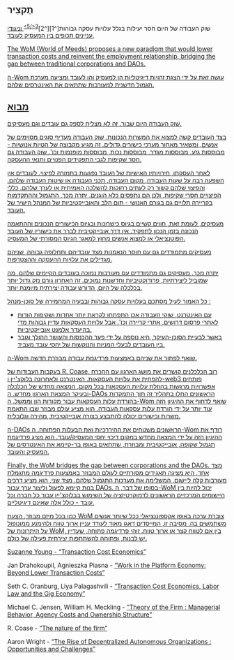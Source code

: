 

## תַקצִיר

שוק העבודה של היום חסר יעילות בגלל עלויות עסקה גבוהות\[^1\]\[^2\]<sup id="fnref:3"><a href="#fn:3" class="footnote-ref">3</5></sup> וניגודי עניינים תכופים בין המעסיק לעובד.</p> 

<p spaces-before="0">
  The WoM (World of Meeds) proposes a new paradigm that would lower transaction costs and reinvent the employment relationship, bridging the gap between traditional corporations and DAOs.
</p>

<p spaces-before="0">
  ה-Wom עושה זאת על ידי הצגת זהויות דיגיטליות הן למעסיק והן לעובד ומציעה מערכת תגמול חדשנית למעורבות שתתאים את האינטרסים שלהם.
</p>

<h2 spaces-before="0">
  מבוא
</h2>

<p spaces-before="0">
  שוק העבודה היום שבור. זה לא מצליח לספק גם עובדים וגם מעסיקים.
</p>

<p spaces-before="0">
  בצד העובדים קשה למצוא את המשרות הנכונות. שוק העבודה מעדיף סוגים מסוימים של אנשים, ומשאיר מאחור מערכי כישורים גדולים. זה מגיע מקבוצה של הטיות אנושיות - מבוססות גזע, מבוססות מגדר, מבוססות נכות, מבוססות מופנמות וכו'. שוק העבודה גם חסר שקיפות לגבי התפקידים הפנויים ותנאי ההעסקה.
</p>

<p spaces-before="0">
  לאחר העסקתו, חירויותיו האישיות של העובד נפגעות בתמורה לפיצוי. לעובדים אין השפעה רבה על שעות העבודה, מקום העבודה, תכני העבודה או שיטות העבודה שלהם. והפיצוי שלהם קשור רק לעתים רחוקות להשלכה האמיתית או לערך שלהם. כללי הפיצויים חסרי שקיפות, ולכן הם נתפסים כלא הוגנים. יתרה מכך, התגמול וההתקדמות בקריירה תלויים גם בגורם האנושי - תום הלב והאובייקטיביות של המנהל הישיר של העובד.
</p>

<p spaces-before="0">
  מעסיקים, לעומת זאת, חווים קשיים בגיוס כישרונות ובגיוס הכישורים הנכונים וההתאמה הנכונה בזמן הנכון לתפקיד. אין דרך אובייקטיבית לברר את כישוריו של העובד הפוטנציאלי או למצוא אנשים מחוץ למאגר הגיוס המסורתי של המעסיק.
</p>

<p spaces-before="0">
  מעסיקים מתמודדים גם עם חוסר הנאמנות מצד עובדיהם ותחלופה גבוהה, שניהם מגדילים את עלויות ההעסקה וההצטרפות.
</p>

<p spaces-before="0">
  יתרה מכך, מעסיקים גם מתמודדים עם מעורבות נמוכה בעובדים הקיימים שלהם, מה שמוביל ליצירתיות, פרודוקטיביות וחדשנות נמוכים. זה האחרון גורם נזק גדול יותר בכלכלה של היום, הדורש עבודה יצירתית מיומנת יותר.
</p>

<p spaces-before="0">
  כל האמור לעיל מסתכם בעלויות עסקה גבוהות ובבעיה המחמירה של סוכן-מנהל<fnref target="4" /> :
</p>

<ul>
  <li>
    עם האינטרנט, שוקי העבודה אכן התפתחו לקראת יותר אחדות ושקיפות הודות לאתרי פרסום דרושים, אתרי קריירה וכו'. אבל עלויות העסקאות עדיין גבוהות מדי בהיעדר אלמנט אובייקטיביות.
  </li>
  <li>
    באשר לבעיית הסוכן-העיקר, היא נוספה על ידי פער ההכנסות והעושר ההולך וגובר בין העובדים לבעלי המניות והנוקשות של יחסי עובד מעביד.
  </li>
</ul>

<p spaces-before="0">
  ה-Wom שואף לפתור את שניהם באמצעות פרדיגמת עבודה מבוזרת חדשה.
</p>

<p spaces-before="0">
  בעקבות העבודות של R. Coase<fnref target="5" />, רוב הכלכלנים קושרים את מושג הארגון עם ההכרח להפחית את עלויות העסקאות. האינטרנט ולאחרונה בלוקצ'יין ו-web3 פותחים אפשרויות מרגשות בהוזלת עלויות העסקאות בכל מקום, המצאה מחדש של הכלכלה ובעיקר המצאת הארגון מחדש. ה-DAOs הראשונים<fnref target="6" /> החלו בתהליך זה תוך התמקדות בהורדת עלות העסקאות עבור מקורות הון וממשל. ה-Wom שואף לדחוף את ההיגיון הזה עוד יותר על ידי הורדת עלות עסקאות העבודה. הוא מציע עולם מבוזר שבו התאמת משרות וכישורים יכולה להתבצע בצורה אובייקטיבית, מהירה וגלובלית.
</p>

<p spaces-before="0">
  ה-DAOs הראשונים משטחים את ההיררכיות ואת הבעלות הפתוחה. ה-Wom רודף את ההיגיון הזה על ידי המצאה מחדש במקום דיכוי יחסי המעסיק/עובד. הוא מציג פרדיגמת תגמול שקופה, אובייקטיבית ומבוזרת, שתתאים באופן בר-קיימא את האינטרסים של המעסיק והעובד.
</p>

<p spaces-before="0">
  Finally, the WoM bridges the gap between corporations and the DAOs. מצד אחד, היא מציגה תאגידים מסורתיים לעולם המבוזר באמצעות פרדיגמה מתגמלת מעורבות קלה ליישום, המשלימה את מערכות התגמול שלהם. מצד שני, הוא מציע דרכים בנות קיימא לפעול וליצור ערך עבור DAOs. בסופו של דבר, ה-WoM יכול להיות בין היישומים המרכזיים הראשונים לדמוקרטיזציה של השימוש בבלוקצ'יין עבור כל חברה וכל עובד - כולל אלה שאינם דיגיטליים.
</p>

<p spaces-before="0">
  כמו בכל מיזם מבוזר, הצעת WoM צוברת ערכה באופן אקספוננציאלי ככל שיותר אנשים משתמשים בה. מסיבה זו, המייסדים דאגו מאוד לעודד עניין ארוך טווח ולהימנע ממונופול על היתרונות של WoM, בין אם לטווח קצר או ארוך טווח. זוהי פרדיגמה פתוחה, שעדיין יש לבנות, ופתוחה להשתתפות יצירתית פעילה של כולם.
</p>

<footnotes>
  <fn name="1" spaces-before="0">
    <p spaces-before="0">
      Suzanne Young - <a href="https://www.academia.edu/24703426/Transaction_Cost_Economics">“Transaction Cost Economics”</a>
    </p>
  </fn>
  
  <fn name="2" spaces-before="0">
    <p spaces-before="0">
      Jan Drahokoupil, Agnieszka Piasna - <a href="https://www.intereconomics.eu/contents/year/2017/number/6/article/work-in-the-platform-economy-beyond-lower-transaction-costs.html">“Work in the Platform Economy: Beyond Lower Transaction Costs”</a>
    </p>
  </fn>
  
  <fn name="3" spaces-before="0">
    <p spaces-before="0">
      Seth C. Oranburg, Liya Palagashvili - <a href="https://dsc.duq.edu/cgi/viewcontent.cgi?article=1115&context=law-faculty-scholarship">“Transaction Cost Economics, Labor Law and the Gig Economy”</a>
    </p>
  </fn>
  
  <fn name="4" spaces-before="0">
    <p spaces-before="0">
      Michael C. Jensen, William H. Meckling - <a href="https://www.sfu.ca/~wainwrig/Econ400/jensen-meckling.pdf">“Theory of the Firm : Managerial Behavior, Agency Costs and Ownership Structure”</a>
    </p>
  </fn>
  
  <fn name="5" spaces-before="0">
    <p spaces-before="0">
      R. Coase - <a href="http://econdse.org/wp-content/uploads/2014/09/firm-coase.pdf">“The nature of the firm”</a>
    </p>
  </fn>
  
  <fn name="6" spaces-before="0">
    <p spaces-before="0">
      Aaron Wright - <a href="https://stanford-jblp.pubpub.org/pub/rise-of-daos/release/1">“The Rise of Decentralized Autonomous Organizations : Opportunities and Challenges”</a>
    </p>
  </fn>
</footnotes>

